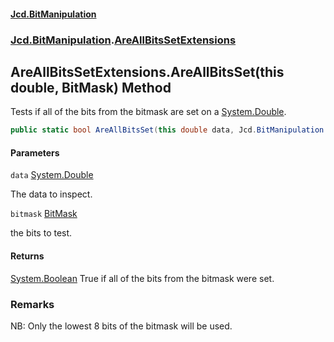 #### [Jcd.BitManipulation](index.md 'index')
### [Jcd.BitManipulation](Jcd.BitManipulation.md 'Jcd.BitManipulation').[AreAllBitsSetExtensions](Jcd.BitManipulation.AreAllBitsSetExtensions.md 'Jcd.BitManipulation.AreAllBitsSetExtensions')

## AreAllBitsSetExtensions.AreAllBitsSet(this double, BitMask) Method

Tests if all of the bits from the bitmask are set on
a [System.Double](https://docs.microsoft.com/en-us/dotnet/api/System.Double 'System.Double').

```csharp
public static bool AreAllBitsSet(this double data, Jcd.BitManipulation.BitMask bitmask);
```
#### Parameters

<a name='Jcd.BitManipulation.AreAllBitsSetExtensions.AreAllBitsSet(thisdouble,Jcd.BitManipulation.BitMask).data'></a>

`data` [System.Double](https://docs.microsoft.com/en-us/dotnet/api/System.Double 'System.Double')

The data to inspect.

<a name='Jcd.BitManipulation.AreAllBitsSetExtensions.AreAllBitsSet(thisdouble,Jcd.BitManipulation.BitMask).bitmask'></a>

`bitmask` [BitMask](Jcd.BitManipulation.BitMask.md 'Jcd.BitManipulation.BitMask')

the bits to test.

#### Returns

[System.Boolean](https://docs.microsoft.com/en-us/dotnet/api/System.Boolean 'System.Boolean')
True if all of the bits from the bitmask were set.

### Remarks
NB: Only the lowest 8 bits of the bitmask will be used.